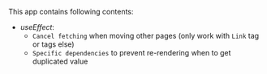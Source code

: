 This app contains following contents:

- _useEffect_:
  - `Cancel fetching` when moving other pages (only work with `Link` tag or tags else)
  - `Specific dependencies` to prevent re-rendering when to get duplicated value
